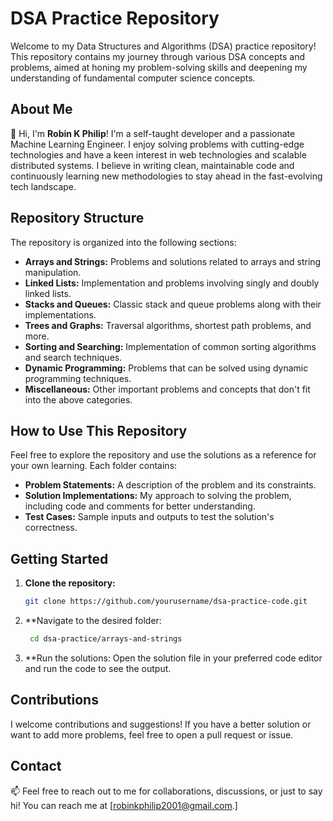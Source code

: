 # DSA Practice Repository

Welcome to my Data Structures and Algorithms (DSA) practice repository! This repository contains my journey through various DSA concepts and problems, aimed at honing my problem-solving skills and deepening my understanding of fundamental computer science concepts.

## About Me

👋 Hi, I'm **Robin K Philip**! I'm a self-taught developer and a passionate Machine Learning Engineer. I enjoy solving problems with cutting-edge technologies and have a keen interest in web technologies and scalable distributed systems. I believe in writing clean, maintainable code and continuously learning new methodologies to stay ahead in the fast-evolving tech landscape.

## Repository Structure

The repository is organized into the following sections:

- **Arrays and Strings:** Problems and solutions related to arrays and string manipulation.
- **Linked Lists:** Implementation and problems involving singly and doubly linked lists.
- **Stacks and Queues:** Classic stack and queue problems along with their implementations.
- **Trees and Graphs:** Traversal algorithms, shortest path problems, and more.
- **Sorting and Searching:** Implementation of common sorting algorithms and search techniques.
- **Dynamic Programming:** Problems that can be solved using dynamic programming techniques.
- **Miscellaneous:** Other important problems and concepts that don't fit into the above categories.

## How to Use This Repository

Feel free to explore the repository and use the solutions as a reference for your own learning. Each folder contains:

- **Problem Statements:** A description of the problem and its constraints.
- **Solution Implementations:** My approach to solving the problem, including code and comments for better understanding.
- **Test Cases:** Sample inputs and outputs to test the solution's correctness.

## Getting Started

1. **Clone the repository:**

   ```bash
   git clone https://github.com/yourusername/dsa-practice-code.git
2. **Navigate to the desired folder:
   ```bash
    cd dsa-practice/arrays-and-strings
3. **Run the solutions:
Open the solution file in your preferred code editor and run the code to see the output.

## Contributions
I welcome contributions and suggestions! If you have a better solution or want to add more problems, feel free to open a pull request or issue.

## Contact
📫 Feel free to reach out to me for collaborations, discussions, or just to say hi! You can reach me at [robinkphilip2001@gmail.com.]
